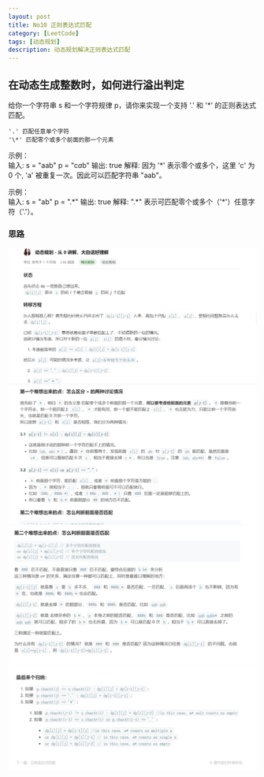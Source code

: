 ```yaml
---
layout: post
title: No10 正则表达式匹配
category: [LeetCode]
tags: [动态规划]
description: 动态规划解决正则表达式匹配
---
```

## 在动态生成整数时，如何进行溢出判定  
给你一个字符串 s 和一个字符规律 p，请你来实现一个支持 \'\.\' 和 \'\*\' 的正则表达式匹配。

	'.' 匹配任意单个字符
	'\*' 匹配零个或多个前面的那一个元素

示例：  
		输入:
		s = "aab"
		p = "c*a*b"
		输出: true
		解释: 因为 '\*' 表示零个或多个，这里 'c' 为 0 个, 'a' 被重复一次。因此可以匹配字符串 "aab"。

示例：  
		输入:
		s = "ab"
		p = ".\*"
		输出: true
		解释: ".\*" 表示可匹配零个或多个（'\*'）任意字符（'.'）。

### 思路

![1](/img/No10_1.png)
![2](/img/No10_2.png)
![3](/img/No10_3.png)
![4](/img/No10_4.png)
